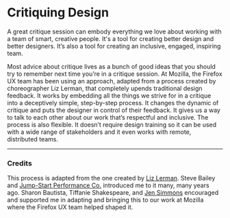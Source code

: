 # Critiquing Design
A great critique session can embody everything we love about working with a team of smart, creative people. It's a tool for creating better design and better designers. It’s also a tool for creating an inclusive, engaged, inspiring team.

Most advice about critique lives as a bunch of good ideas that you should try to remember next time you’re in a critique session. At Mozilla, the Firefox UX team has been using an approach, adapted from a process created by choreographer Liz Lerman, that completely upends traditional design feedback. It works by embedding all the things we strive for in a critique into a deceptively simple, step-by-step process. It changes the dynamic of critique and puts the designer in control of their feedback. It gives us a way to talk to each other about our work that’s respectful and inclusive. The process is also flexible. It doesn’t require design training so it can be used with a wide range of stakeholders and it even works with remote, distributed teams.

----
### Credits
This process is adapted from the one created by [Liz Lerman](https://lizlerman.com/critical-response-process/). Steve Bailey and [Jump-Start Performance Co.](http://www.jump-start.org/) introduced me to it many, many years ago. Sharon Bautista, Tiffanie Shakespeare, and [Jen Simmons](https://front-end.social/@jensimmons) encouraged and supported me in adapting and bringing this to our work at Mozilla where the Firefox UX team helped shaped it.
